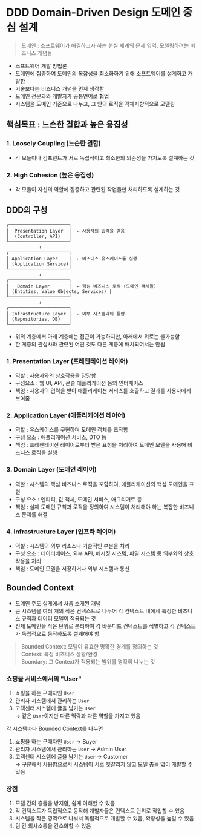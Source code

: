 # DDD Domain-Driven Design 도메인 중심 설계
> 도메인 : 소프트웨어가 해결하고자 하는 현실 세계의 문제 영역, 모델링하려는 비즈니스 개념들
- 소프트웨어 개발 방법론
- 도메인에 집중하여 도메인의 복잡성을 최소화하기 위해 소프트웨어를 설계하고 개발함
- 기술보다는 비즈니스 개념을 먼저 생각함
- 도메인 전문과와 개발자가 공통언어로 협업
- 시스템을 도메인 기준으로 나누고, 그 안의 로직을 객체지향적으로 모델링


## 핵심목표 : 느슨한 결합과 높은 응집성
### 1. Loosely Coupling (느슨한 결합) 
- 각 모듈이나 컴포넌트가 서로 독립적이고 최소한의 의존성을 가지도록 설계하는 것
### 2. High Cohesion (높은 응집성)
- 각 모듈이 자신의 역할에 집중하고 관련된 작업들만 처리하도록 설계하는 것

## DDD의 구성
```
┌──────────────────────┐
│  Presentation Layer  │  ← 사용자의 입력을 받음
│  (Controller, API)   │
└──────────────────────┘
            ↓
┌──────────────────────┐
│ Application Layer    │  ← 비즈니스 유스케이스를 실행
│ (Application Service)│
└──────────────────────┘
            ↓
┌──────────────────────┐
│   Domain Layer       │  ← 핵심 비즈니스 로직 (도메인 객체들)
│ (Entities, Value Objects, Services) │
└──────────────────────┘
            ↓
┌──────────────────────┐
│ Infrastructure Layer │  ← 외부 시스템과의 통합
│ (Repositories, DB)   │
└──────────────────────┘
```
- 위의 계층에서 아래 계층에는 접근이 가능하지만, 아래에서 위로는 불가능함
- 한 계층의 관심사와 관련된 어떤 것도 다른 계층에 배치되어서는 안됨

### 1. Presentation Layer (프레젠테이션 레이어)
- 역할 : 사용자와의 상호작용을 담당함
- 구성요소 : 웹 UI, API, 콘솔 애플리케이션 등의 인터페이스
- 책임 : 사용자의 입력을 받아 애플리케이션 서비스를 호출하고 결과를 사용자에게 보여줌
### 2. Application Layer (애플리케이션 레이어)
- 역할 : 유스케이스를 구현하며 도메인 객체를 조작함
- 구성 요소 : 애플리케이션 서비스, DTO 등
- 책임 : 프레젠테이션 레이어로부터 받은 요청을 처리하여 도메인 모델을 사용해 비즈니스 로직을 실행
### 3. Domain Layer (도메인 레이어)
- 역할 : 시스템의 핵심 비즈니스 로직을 포함하여, 애플리케이션의 핵심 도메인을 표현
- 구성 요소 : 엔티티, 값 객체, 도메인 서비스, 애그리거트 등
- 책임 : 실제 도메인 규칙과 로직을 정의하여 시스템이 처리해야 하는 복잡한 비즈니스 문제를 해결
### 4. Infrastructure Layer (인프라 레이어)
- 역할 : 시스템의 외부 리소스나 기술적인 부분을 처리
- 구성 요소 : 데이터베이스, 외부 API, 메시징 시스템, 파일 시스템 등 외부와의 상호작용을 처리
- 책임 : 도메인 모델을 저장하거나 외부 시스템과 통신

## Bounded Context
- 도메인 주도 설계에서 처음 소개된 개념
- 큰 시스템을 여러 개의 작은 컨텍스트로 나누어 각 컨텍스트 내에세 특정한 비즈니스 규칙과 데이터 모델이 적용되는 것
- 전체 도메인을 작은 단위로 분리하여 각 바운디드 컨텍스트를 식별하고 각 컨텍스트가 독립적으로 동작하도록 설계해야 함


> Bounded Context: 모델이 유효한 명확한 경계를 정의하는 것 <br>
> Context: 특정 비즈니스 상황/환경 <br>
> Boundary: 그 Context가 적용되는 범위를 명확히 나누는 것

### 쇼핑몰 서비스에서의 "User"
1. 쇼핑을 하는 구매자인 `User` 
2. 관리자 시스템에서 관리하는 `User` 
3. 고객센터 시스템에 글을 남기는 `User` <br>
-> 같은 `User`이지만 다른 맥락과 다른 역할을 가지고 있음 <br>

각 시스템마다 Bounded Context를 나누면
1. 쇼핑을 하는 구매자인 `User`  -> Buyer
2. 관리자 시스템에서 관리하는 `User`  -> Admin User
3. 고객센터 시스템에 글을 남기는 `User` -> Customer <br>
-> 구분해서 사용함으로서 시스템이 서로 헷갈리지 않고 모델 충돌 없이 개발할 수 있음

### 장점
1. 모델 간의 충돌을 방지함, 쉽게 이해할 수 있음
2. 각 컨텍스트가 독립적으로 동작해 개발자들은 컨텍스트 단위로 작업할 수 있음
2. 시스템을 작은 영역으로 나눠서 독립적으로 개발할 수 있음, 확장성을 높일 수 있음
3. 팀 간 의사소통을 간소화할 수 있음

